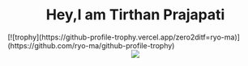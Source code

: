 <div align="center">
  <h1 ><red>Hey,I am Tirthan Prajapati</red></h1>
</div>
[![trophy](https://github-profile-trophy.vercel.app/zero2ditf=ryo-ma)](https://github.com/ryo-ma/github-profile-trophy)
<div align="center"> 
  <img src="https://github-readme-stats.vercel.app/api?username=zero2ditf&&show_icons=true&title_color=000000&icon_color=8B008B&text_color=black&bg_color=white">
</div>
